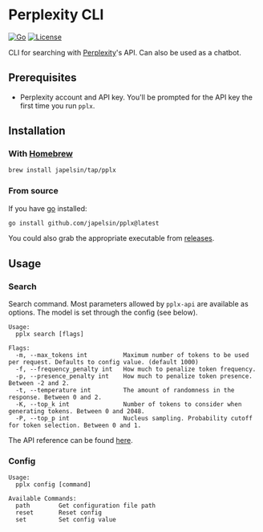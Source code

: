 # Perplexity CLI

[![Go](https://github.com/japelsin/pplx/actions/workflows/release.yml/badge.svg)](https://github.com/japelsin/pplx/actions/workflows/release.yml)
[![License](https://img.shields.io/badge/license-MIT-blue)](https://github.com/japelsin/pplx/blob/main/LICENSE)

CLI for searching with [Perplexity](https://www.perplexity.ai/)'s API. Can also be used as a chatbot.

## Prerequisites

- Perplexity account and API key. You'll be prompted for the API key the first time you run `pplx`.

## Installation

### With [Homebrew](https://brew.sh)

```bash
brew install japelsin/tap/pplx
```

### From source

If you have [go](https://go.dev/) installed:

```bash
go install github.com/japelsin/pplx@latest
```

You could also grab the appropriate executable from [releases](https://github.com/japelsin/pplx/releases).

## Usage

### Search

Search command. Most parameters allowed by `pplx-api` are available as options. The model is set through the config (see below).

```
Usage:
  pplx search [flags]

Flags:
  -m, --max_tokens int          Maximum number of tokens to be used per request. Defaults to config value. (default 1000)
  -f, --frequency_penalty int   How much to penalize token frequency.
  -p, --presence_penalty int    How much to penalize token presence. Between -2 and 2.
  -t, --temperature int         The amount of randomness in the response. Between 0 and 2.
  -K, --top_k int               Number of tokens to consider when generating tokens. Between 0 and 2048.
  -P, --top_p int               Nucleus sampling. Probability cutoff for token selection. Between 0 and 1.
```

The API reference can be found [here](https://docs.perplexity.ai/reference/post_chat_completions).

### Config

```
Usage:
  pplx config [command]

Available Commands:
  path        Get configuration file path
  reset       Reset config
  set         Set config value
```

